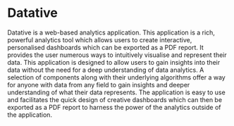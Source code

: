 # Datative

Datative is a web-based analytics application. This application is a rich, powerful analytics tool which allows users to create interactive, personalised dashboards which can be exported as a PDF report. It provides the user numerous ways to intuitively visualise and represent their data. This application is designed to allow users to gain insights into their data without the need for a deep understanding of data analytics. A selection of components along with their underlying algorithms offer a way for anyone with data from any field to gain insights and deeper understanding of what their data represents. The application is easy to use and facilitates the quick design of creative dashboards which can then be exported as a PDF report to harness the power of the analytics outside of the application. 
